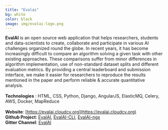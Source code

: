 ```yaml
---
title: "Evalai"
bg: white
color: black
image: img/evalai-logo.png
---
```


**EvalAI** is an open source web application that helps researchers, students and data-scientists to create, collaborate and participate in various AI challenges organized round the globe. In recent years, it has become increasingly difficult to compare an algorithm solving a given task with other existing approaches. These comparisons suffer from minor differences in algorithm implementation, use of non-standard dataset splits and different evaluation metrics. By providing a central leaderboard and submission interface, we make it easier for researchers to reproduce the results mentioned in the paper and perform reliable & accurate quantitative analysis.
<br><br>
**Technologies** : HTML, CSS, Python, Django, AngularJS, ElasticMQ, Celery, AWS, Docker, MapReduce
<br><br>
**Website**: [https://evalai.cloudcv.org](https://evalai.cloudcv.org)
<br>
**Github Project**: [EvalAI](https://github.com/Cloud-CV/EvalAI), [EvalAI-CLI](https://github.com/Cloud-CV/evalai-cli), [EvalAI-ngx](https://github.com/Cloud-CV/EvalAI-ngx)
<br>
**Gitter Channel**: [EvalAI](https://gitter.im/Cloud-CV/EvalAI)
